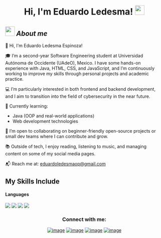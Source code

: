 <h1 align="center">
Hi, I'm Eduardo Ledesma!
	<a href="https://github.com/Bouaskaoun" target="_self">
		<img src="https://media.giphy.com/media/hvRJCLFzcasrR4ia7z/giphy.gif" width="30">
	</a>
</h1>


## <img src="https://media.giphy.com/media/ObNTw8Uzwy6KQ/giphy.gif" width="30px">&nbsp;***About me***
👋 Hi, I'm Eduardo Ledesma Espinoza!

🎓 I’m a second-year Software Engineering student at Universidad Autónoma de Occidente (UAdeO), Mexico. I have some hands-on experience with Java, HTML, CSS, and JavaScript, and I’m continuously working to improve my skills through personal projects and academic practice.

💻 I’m particularly interested in both frontend and backend development, and I aim to transition into the field of cybersecurity in the near future.

🌱 Currently learning:
- Java (OOP and real-world applications)
- Web development technologies

🤝 I’m open to collaborating on beginner-friendly open-source projects or small dev teams where I can contribute and grow.

📚 Outside of tech, I enjoy reading, listening to music, and managing content on some of my social media pages.

📬 Reach me at: eduardoledesmaop@gmail.com

## My Skills Include

<h4> Languages </h4>
<span> 
  <img src="https://img.shields.io/badge/HTML5-E34F26?style=for-the-badge&logo=html5&logoColor=white">
  <img src="https://img.shields.io/badge/CSS-1572B6?style=for-the-badge&logo=css3&logoColor=white">
  <img src="https://img.shields.io/badge/JavaScript-F7DF1E?style=for-the-badge&logo=javascript&logoColor=black">
  <img src="https://img.shields.io/badge/Java-ED8B00?style=for-the-badge&logo=java&logoColor=white">
  
</span>

<h3 align="center">Connect with me:</h3>
<div align="center">

[![image](https://img.shields.io/badge/LinkedIn-0077B5?style=for-the-badge&logo=linkedin&logoColor=white)](https://www.linkedin.com/in/eduardo-ledesma-765785328/)
[![image](https://img.shields.io/badge/Instagram-E4405F?style=for-the-badge&logo=instagram&logoColor=white)](https://www.instagram.com/aledocode/)
[![image](https://img.shields.io/badge/Twitter-1DA1F2?style=for-the-badge&logo=twitter&logoColor=white)](https://x.com/Aledo_d)
[![image](https://img.shields.io/badge/Gmail-D14836?style=for-the-badge&logo=gmail&logoColor=white)](mailto:eduardoledesmaop@gmail.com)
  
</div>






